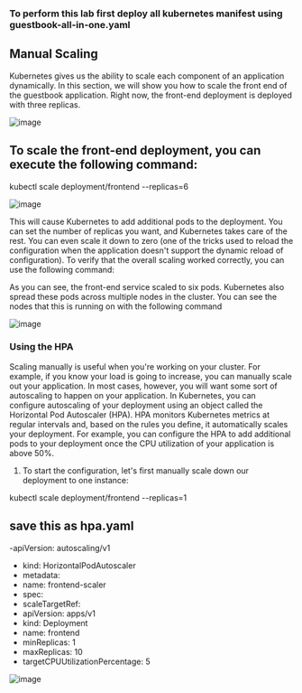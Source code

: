 ### To perform this lab first deploy all kubernetes manifest using guestbook-all-in-one.yaml

## Manual Scaling

Kubernetes gives us the ability to scale each component of an application dynamically. In this section, we will show you how to scale the front end of the guestbook application. Right now, the front-end deployment is deployed with three replicas.

![image](https://github.com/jalaluddinmohammed/DevOps-Diary/assets/145260536/455f9710-3820-4ae2-b488-91e801a293b9)

## To scale the front-end deployment, you can execute the following command:

kubectl scale deployment/frontend --replicas=6

![image](https://github.com/jalaluddinmohammed/DevOps-Diary/assets/145260536/755f2699-e52f-4688-b688-6f9e7b98e6e8)

This will cause Kubernetes to add additional pods to the deployment. You can set the number of replicas you want, and Kubernetes takes care of the rest. You can even scale it down to zero (one of the tricks used to reload the configuration when the application doesn't support the dynamic reload of configuration). To verify that the overall scaling worked correctly, you can use the following command:

As you can see, the front-end service scaled to six pods. Kubernetes also spread these pods across multiple nodes in the cluster. You can see the nodes that this is running on with the following command

![image](https://github.com/jalaluddinmohammed/DevOps-Diary/assets/145260536/13b089da-0dec-4d47-ac1f-19882c4edd23)


### Using the HPA
Scaling manually is useful when you're working on your cluster. 
For example, if you know your load is going to increase, you can manually scale out your application.
In most cases, however, you will want some sort of autoscaling to happen on your application. In Kubernetes, you can configure autoscaling of your deployment using an object called the Horizontal Pod Autoscaler (HPA).
HPA monitors Kubernetes metrics at regular intervals and, based on the rules you define, it automatically scales your deployment. For example, you can configure the HPA to add additional pods to your deployment once the CPU utilization of your application is above 50%.

1. To start the configuration, let's first manually scale down our deployment to
one instance:

kubectl scale deployment/frontend --replicas=1
## save this as hpa.yaml

-apiVersion: autoscaling/v1
- kind: HorizontalPodAutoscaler
- metadata:
-  name: frontend-scaler
- spec:
 -   scaleTargetRef:
-   apiVersion: apps/v1
-    kind: Deployment
-    name: frontend 
- minReplicas: 1
- maxReplicas: 10
- targetCPUUtilizationPercentage: 5


![image](https://github.com/jalaluddinmohammed/DevOps-Diary/assets/145260536/1bee2635-e08f-4de9-8a0f-e7e3a6965008)


